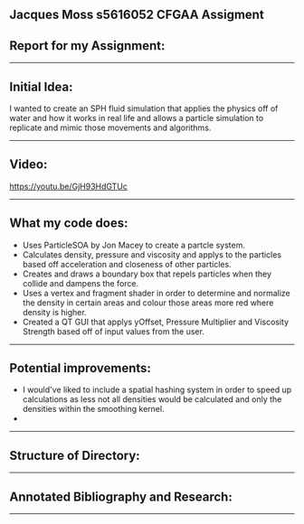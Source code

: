 Jacques Moss s5616052 CFGAA Assigment
------------------------------------------------------------------------------------------------------------------------------------------------------
## Report for my Assignment:


------------------------------------------------------------------------------------------------------------------------------------------------------
## Initial Idea:
I wanted to create an SPH fluid simulation that applies the physics off of water and how it works in real life and allows a particle simulation to replicate and mimic those movements and algorithms.

------------------------------------------------------------------------------------------------------------------------------------------------------
##  Video:
https://youtu.be/GjH93HdGTUc


------------------------------------------------------------------------------------------------------------------------------------------------------
## What my code does:



- Uses ParticleSOA by Jon Macey to create a partcle system.
- Calculates density, pressure and viscosity and applys to the particles based off acceleration and closeness of other particles.
- Creates and draws a boundary box that repels particles when they collide and dampens the force.
- Uses a vertex and fragment shader in order to determine and normalize the density in certain areas and colour those areas more red where density is higher.
- Created a QT GUI that applys yOffset, Pressure Multiplier and Viscosity Strength based off of input values from the user.

------------------------------------------------------------------------------------------------------------------------------------------------------
## Potential improvements:
- I would've liked to include a spatial hashing system in order to speed up calculations as less not all densities would be calculated and only the densities within the smoothing kernel.
- 

------------------------------------------------------------------------------------------------------------------------------------------------------
## Structure of Directory:


------------------------------------------------------------------------------------------------------------------------------------------------------
## Annotated Bibliography and Research:

------------------------------------------------------------------------------------------------------------------------------------------------------



